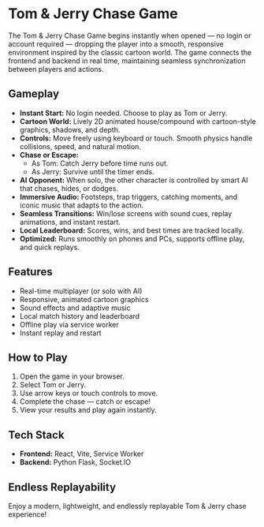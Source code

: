 # Tom & Jerry Chase Game

The Tom & Jerry Chase Game begins instantly when opened — no login or account required — dropping the player into a smooth, responsive environment inspired by the classic cartoon world. The game connects the frontend and backend in real time, maintaining seamless synchronization between players and actions.

## Gameplay
- **Instant Start:** No login needed. Choose to play as Tom or Jerry.
- **Cartoon World:** Lively 2D animated house/compound with cartoon-style graphics, shadows, and depth.
- **Controls:** Move freely using keyboard or touch. Smooth physics handle collisions, speed, and natural motion.
- **Chase or Escape:**
  - As Tom: Catch Jerry before time runs out.
  - As Jerry: Survive until the timer ends.
- **AI Opponent:** When solo, the other character is controlled by smart AI that chases, hides, or dodges.
- **Immersive Audio:** Footsteps, trap triggers, catching moments, and iconic music that adapts to the action.
- **Seamless Transitions:** Win/lose screens with sound cues, replay animations, and instant restart.
- **Local Leaderboard:** Scores, wins, and best times are tracked locally.
- **Optimized:** Runs smoothly on phones and PCs, supports offline play, and quick replays.

## Features
- Real-time multiplayer (or solo with AI)
- Responsive, animated cartoon graphics
- Sound effects and adaptive music
- Local match history and leaderboard
- Offline play via service worker
- Instant replay and restart

## How to Play
1. Open the game in your browser.
2. Select Tom or Jerry.
3. Use arrow keys or touch controls to move.
4. Complete the chase — catch or escape!
5. View your results and play again instantly.

## Tech Stack
- **Frontend:** React, Vite, Service Worker
- **Backend:** Python Flask, Socket.IO

## Endless Replayability
Enjoy a modern, lightweight, and endlessly replayable Tom & Jerry chase experience!